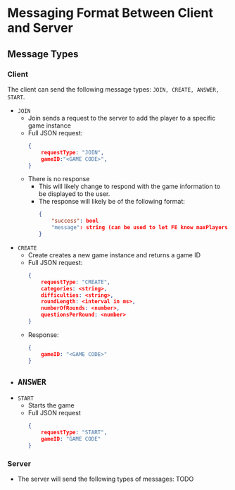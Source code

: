 # Messaging Format Between Client and Server

## Message Types
### Client
The client can send the following message types: `JOIN, CREATE, ANSWER, START`.
- `JOIN`
    - Join sends a request to the server to add the player to a specific game instance
    - Full JSON request:
        ```JSON
        {
            requestType: "JOIN",
            gameID:"<GAME CODE>",
        }
    - There is no response
        - This will likely change to respond with the game information to be displayed to the user.
        - The response will likely be of the following format:
            ```JSON
            {
                "success": bool
                "message": string (can be used to let FE know maxPlayers has been reached)
            }
        
- `CREATE`
    - Create creates a new game instance and returns a game ID
    - Full JSON request:
        ```JSON
        {
            requestType: "CREATE",
            categories: <string>,
            difficulties: <string>,
            roundLength: <interval in ms>,
            numberOfRounds: <number>,
            questionsPerRound: <number>
        }
    - Response:
        ```JSON
        {
            gameID: "<GAME CODE>"
        }
- `ANSWER`
    - 
- `START`
    - Starts the game
    - Full JSON request
        ```JSON
        {
            requestType: "START",
            gameID: "GAME CODE"
        }
### Server
- The server will send the following types of messages: TODO

